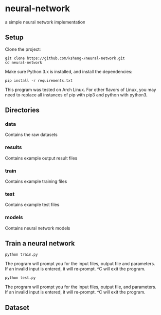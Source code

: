 # neural-network
a simple neural network implementation

## Setup
Clone the project:
```
git clone https://github.com/ksheng-/neural-network.git
cd neural-network
```
Make sure Python 3.x is installed, and install the dependencies:
```
pip install -r requirements.txt
```

This program was tested on Arch Linux. For other flavors of Linux, you may need to replace all instances of pip with pip3 and python with python3.

## Directories
### data
Contains the raw datasets
### results
Contains example output result files
### train
Contains example training files
### test
Contains example test files
### models
Contains neural network models

## Train a neural network
```
python train.py
```
The program will prompt you for the input files, output file and parameters. If an invalid input is entered, it will re-prompt. ^C will exit the program.

```
python test.py
```
The program will prompt you for the input files, output file, and parameters. If an invalid input is entered, it will re-prompt. ^C will exit the program.

## Dataset



